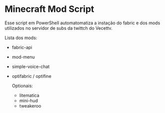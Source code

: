 # Minecraft Mod Script

Esse script em PowerShell automatomatiza a instação do fabric e dos mods utilizados no servidor de subs da twittch do Vecettv.

Lista dos mods:

- fabric-api
- mod-menu
- simple-voice-chat
- optifabric / optifine

  Optionais:

  - litematica
  - mini-hud
  - tweakeroo
